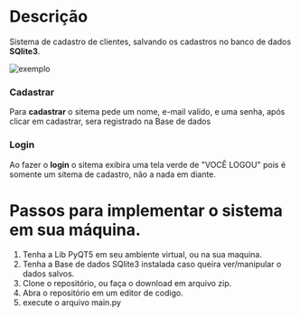 # Descrição
Sistema de cadastro de clientes, salvando os cadastros no banco de dados **SQlite3**.

![exemplo](https://user-images.githubusercontent.com/94659270/147313993-8f317fd4-9e35-49f2-ac5b-a33c2db9ee57.png)

### Cadastrar
Para **cadastrar** o sitema pede um nome, e-mail valído, e uma senha, após clicar em cadastrar, sera registrado na Base de dados

### Login
Ao fazer o **login** o sitema exibira uma tela verde de "VOCÊ LOGOU" pois é somente um sitema de cadastro, não a nada em diante.




# Passos para implementar o sistema em sua máquina.

1. Tenha a Lib PyQT5 em seu ambiente virtual, ou na sua maquina.
2. Tenha a Base de dados SQlite3 instalada caso queira ver/manipular o dados salvos.
3. Clone o repositório, ou faça o download em arquivo zip.
5. Abra o repositório em um editor de codigo.
6. execute o arquivo main.py
